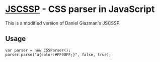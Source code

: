 [JSCSSP](http://www.glazman.org/JSCSSP/) - CSS parser in JavaScript
================================

This is a modified version of Daniel Glazman's JSCSSP.

Usage
---------------------------------------
	var parser = new CSSParser();
	parser.parse("a{color:#FF0OFF;}", false, true);